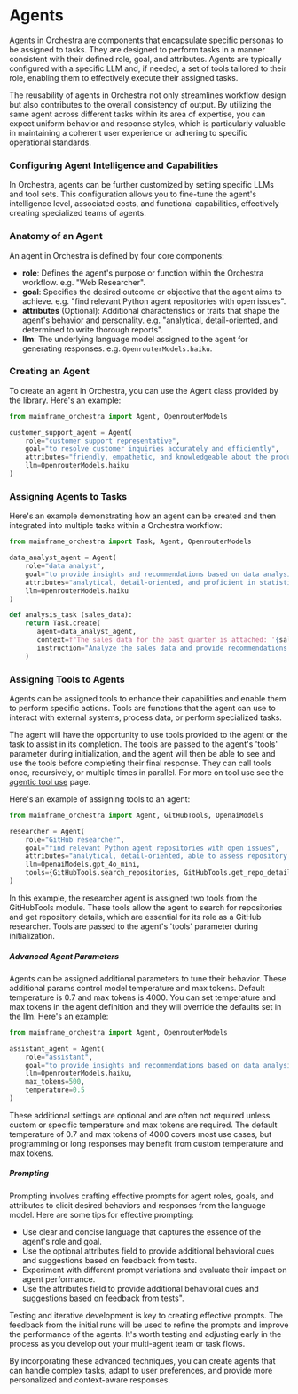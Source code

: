 # Agents

Agents in Orchestra are components that encapsulate specific personas to be assigned to tasks. They are designed to perform tasks in a manner consistent with their defined role, goal, and attributes. Agents are typically configured with a specific LLM and, if needed, a set of tools tailored to their role, enabling them to effectively execute their assigned tasks.

The reusability of agents in Orchestra not only streamlines workflow design but also contributes to the overall consistency of output. By utilizing the same agent across different tasks within its area of expertise, you can expect uniform behavior and response styles, which is particularly valuable in maintaining a coherent user experience or adhering to specific operational standards.

### Configuring Agent Intelligence and Capabilities

In Orchestra, agents can be further customized by setting specific LLMs and tool sets. This configuration allows you to fine-tune the agent's intelligence level, associated costs, and functional capabilities, effectively creating specialized teams of agents.

### Anatomy of an Agent

An agent in Orchestra is defined by four core components:

- **role**: Defines the agent's purpose or function within the Orchestra workflow. e.g. "Web Researcher".
- **goal**: Specifies the desired outcome or objective that the agent aims to achieve. e.g. "find relevant Python agent repositories with open issues".
- **attributes** (Optional): Additional characteristics or traits that shape the agent's behavior and personality. e.g. "analytical, detail-oriented, and determined to write thorough reports".
- **llm**: The underlying language model assigned to the agent for generating responses. e.g. `OpenrouterModels.haiku`.

### Creating an Agent

To create an agent in Orchestra, you can use the Agent class provided by the library. Here's an example:

```python
from mainframe_orchestra import Agent, OpenrouterModels

customer_support_agent = Agent(
    role="customer support representative",
    goal="to resolve customer inquiries accurately and efficiently",
    attributes="friendly, empathetic, and knowledgeable about the product",
    llm=OpenrouterModels.haiku
)
```

### Assigning Agents to Tasks

Here's an example demonstrating how an agent can be created and then integrated into multiple tasks within a Orchestra workflow:

```python
from mainframe_orchestra import Task, Agent, OpenrouterModels

data_analyst_agent = Agent(
    role="data analyst",
    goal="to provide insights and recommendations based on data analysis",
    attributes="analytical, detail-oriented, and proficient in statistical methods",
    llm=OpenrouterModels.haiku
)

def analysis_task (sales_data):
    return Task.create(
       agent=data_analyst_agent,
       context=f"The sales data for the past quarter is attached: '{sales_data}'.",
       instruction="Analyze the sales data and provide recommendations for improving revenue."
    )
```

### Assigning Tools to Agents

Agents can be assigned tools to enhance their capabilities and enable them to perform specific actions. Tools are functions that the agent can use to interact with external systems, process data, or perform specialized tasks. 

The agent will have the opportunity to use tools provided to the agent or the task to assist in its completion. The tools are passed to the agent's 'tools' parameter during initialization, and the agent will then be able to see and use the tools before completing their final response. They can call tools once, recursively, or multiple times in parallel. For more on tool use see the [agentic tool use](/agentic-tool-use) page.

Here's an example of assigning tools to an agent:

```python
from mainframe_orchestra import Agent, GitHubTools, OpenaiModels

researcher = Agent(
    role="GitHub researcher",
    goal="find relevant Python agent repositories with open issues",
    attributes="analytical, detail-oriented, able to assess repository relevance and popularity",
    llm=OpenaiModels.gpt_4o_mini,
    tools={GitHubTools.search_repositories, GitHubTools.get_repo_details}
)
```

In this example, the researcher agent is assigned two tools from the GitHubTools module. These tools allow the agent to search for repositories and get repository details, which are essential for its role as a GitHub researcher. Tools are passed to the agent's 'tools' parameter during initialization.

##### Advanced Agent Parameters

Agents can be assigned additional parameters to tune their behavior. These additional params control model temperature and max tokens. Default temperature is 0.7 and max tokens is 4000. You can set temperature and max tokens in the agent definition and they will override the defaults set in the llm. Here's an example:

```python
from mainframe_orchestra import Agent, OpenrouterModels

assistant_agent = Agent(
    role="assistant",
    goal="to provide insights and recommendations based on data analysis",
    llm=OpenrouterModels.haiku,
    max_tokens=500,
    temperature=0.5
)
```

These additional settings are optional and are often not required unless custom or specific temperature and max tokens are required. The default temperature of 0.7 and max tokens of 4000 covers most use cases, but programming or long responses may benefit from custom temperature and max tokens.

##### Prompting

Prompting involves crafting effective prompts for agent roles, goals, and attributes to elicit desired behaviors and responses from the language model. Here are some tips for effective prompting:

- Use clear and concise language that captures the essence of the agent's role and goal.
- Use the optional attributes field to provide additional behavioral cues and suggestions based on feedback from tests.
- Experiment with different prompt variations and evaluate their impact on agent performance.
- Use the attributes field to provide additional behavioral cues and suggestions based on feedback from tests".

Testing and iterative development is key to creating effective prompts. The feedback from the initial runs will be used to refine the prompts and improve the performance of the agents. It's worth testing and adjusting early in the process as you develop out your multi-agent team or task flows.

By incorporating these advanced techniques, you can create agents that can handle complex tasks, adapt to user preferences, and provide more personalized and context-aware responses.
